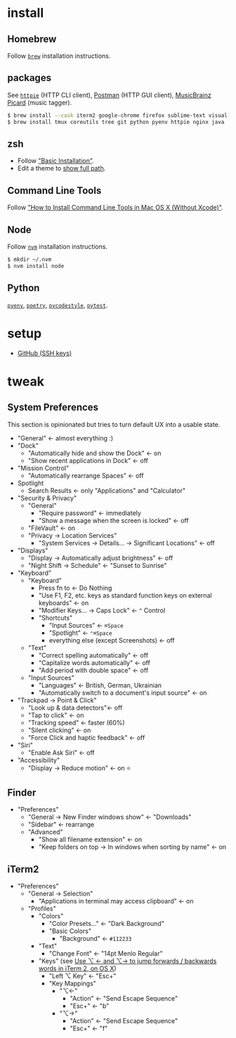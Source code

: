 # install
## Homebrew
Follow [`brew`](https://brew.sh) installation instructions.

## packages
See [`httpie`](https://httpie.org) (HTTP CLI client), [Postman](https://www.getpostman.com) (HTTP GUI client), [MusicBrainz Picard](https://picard.musicbrainz.org/) (music tagger).

```bash
$ brew install --cask iterm2 google-chrome firefox sublime-text visual-studio-code postman android-file-transfer musicbrainz-picard
$ brew install tmux coreutils tree git python pyenv httpie nginx java
```

## zsh
* Follow ["Basic Installation"](https://github.com/ohmyzsh/ohmyzsh#basic-installation).
* Edit a theme to [show full path](https://blaisdell.dev/zsh-full-file-path/).

## Command Line Tools
Follow ["How to Install Command Line Tools in Mac OS X (Without Xcode)"](http://osxdaily.com/2014/02/12/install-command-line-tools-mac-os-x).

## Node
Follow [`nvm`](https://github.com/nvm-sh/nvm) installation instructions.

```bash
$ mkdir ~/.nvm
$ nvm install node
```

## Python
[`pyenv`](https://github.com/pyenv/pyenv/), [`poetry`](https://python-poetry.org/docs/basic-usage/), [`pycodestyle`](https://pycodestyle.readthedocs.io/en/latest/), [`pytest`](https://pytest.org/en/latest/).

# setup
* [GitHub (SSH keys)](https://help.github.com/articles/connecting-to-github-with-ssh)

# tweak
## System Preferences
This section is opinionated but tries to turn default UX into a usable state.

* "General" <- almost everything :)
* "Dock"
  * "Automatically hide and show the Dock" <- on
  * "Show recent applications in Dock" <- off
* "Mission Control"
  * "Automatically rearrange Spaces" <- off
* Spotlight
  * Search Results <- only "Applications" and "Calculator"
* "Security & Privacy"
  * "General"
    * "Require password" <- immediately
    * "Show a message when the screen is locked" <- off
  * "FileVault" <- on
  * "Privacy -> Location Services"
    * "System Services -> Details... -> Significant Locations" <- off
* "Displays"
  * "Display -> Automatically adjust brightness" <- off
  * "Night Shift -> Schedule" <- "Sunset to Sunrise"
* "Keyboard"
  * "Keyboard"
    * Press fn to <- Do Nothing  
    * "Use F1, F2, etc. keys as standard function keys on external keyboards" <- on
    * "Modifier Keys... -> Caps Lock" <- `^` Control
    * "Shortcuts"
      * "Input Sources" <- `⌘Space`
      * "Spotlight" <- `⌃⌘Space`
      * everything else (except Screenshots) <- off
  * "Text"
    * "Correct spelling automatically" <- off
    * "Capitalize words automatically" <- off
    * "Add period with double space" <- off
  * "Input Sources"
    * "Languages" <- British, German, Ukrainian
    * "Automatically switch to a document's input source" <- on
* "Trackpad -> Point & Click"
  * "Look up & data detectors"<- off
  * "Tap to click" <- on
  * "Tracking speed" <- faster (60%)
  * "Silent clicking" <- on
  * "Force Click and haptic feedback" <- off
* "Siri"
  * "Enable Ask Siri" <- off
* "Accessibility"
  * "Display -> Reduce motion" <- on :star:

## Finder
* "Preferences"
  * "General -> New Finder windows show" <- "Downloads"
  * "Sidebar" <- rearrange
  * "Advanced"
    * "Show all filename extension" <- on
    * "Keep folders on top -> In windows when sorting by name" <- on

## iTerm2
* "Preferences"
  * "General -> Selection"
    * "Applications in terminal may access clipboard" <- on
  * "Profiles"
    * "Colors"
      * "Color Presets..." <- "Dark Background"
      * "Basic Colors"
        * "Background" <- `#112233`
    * "Text"
      * "Change Font" <- "14pt Menlo Regular"
    * "Keys" (see [Use ⌥ ← and ⌥→ to jump forwards / backwards words in iTerm 2, on OS X](https://coderwall.com/p/h6yfda/use-and-to-jump-forwards-backwards-words-in-iterm-2-on-os-x))
      * "Left ⌥ Key" <- "Esc+"
      * "Key Mappings"
        * "⌥←"
          * "Action" <- "Send Escape Sequence"
          * "Esc+" <- "b"
        * "⌥→"
          * "Action" <- "Send Escape Sequence"
          * "Esc+" <- "f"
